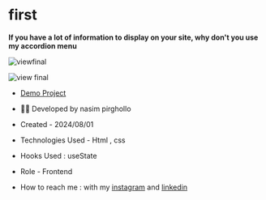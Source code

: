 # first

**If you have a lot of information to display on your site, why don't you use my accordion menu**

![viewfinal](https://user-images.githubusercontent.com/109727844/204102879-086fee63-9bda-43b2-a1aa-49879c3f2d39.jpg)

![view final](https://user-images.githubusercontent.com/109727844/204102930-fac80657-4d16-4816-b476-a88e984abefe.jpg)

- [Demo Project](https://nasim1380p.github.io/first/)

- 👩‍💻 Developed by nasim pirghollo

- Created - 2024/08/01

- Technologies Used - Html , css 

- Hooks Used : useState 

- Role - Frontend

- How to reach me : with my [instagram](https://www.instagram.com/nasim_pirghollo-web) and [linkedin](https://www.linkedin.com/in/nasim-pirghollo-developer)
